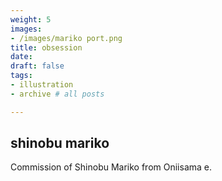 ```yaml
---
weight: 5
images:
- /images/mariko port.png
title: obsession
date: 
draft: false
tags:
- illustration
- archive # all posts

---
```


## shinobu mariko
Commission of Shinobu Mariko from Oniisama e.